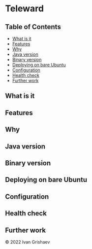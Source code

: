 # Teleward

## Table of Contents

<!-- toc -->

- [What is it](#what-is-it)
- [Features](#features)
- [Why](#why)
- [Java version](#java-version)
- [Binary version](#binary-version)
- [Deploying on bare Ubuntu](#deploying-on-bare-ubuntu)
- [Configuration](#configuration)
- [Health check](#health-check)
- [Further work](#further-work)

<!-- tocstop -->

## What is it

## Features

## Why

## Java version

## Binary version

## Deploying on bare Ubuntu

## Configuration

## Health check

## Further work

&copy; 2022 Ivan Grishaev

